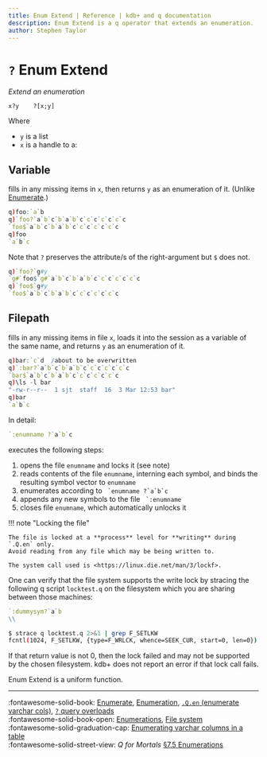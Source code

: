 ```yaml
---
title: Enum Extend | Reference | kdb+ and q documentation
description: Enum Extend is a q operator that extends an enumeration.
author: Stephen Taylor
---
```

# `?` Enum Extend




_Extend an enumeration_


```syntax
x?y    ?[x;y]
```

Where 

-   `y` is a list
-   `x` is a handle to a:


## Variable

fills in any missing items in `x`, then returns `y` as an enumeration of it. (Unlike [Enumerate](enumerate.md).)

```q
q)foo:`a`b
q)`foo?`a`b`c`b`a`b`c`c`c`c`c`c`c
`foo$`a`b`c`b`a`b`c`c`c`c`c`c`c
q)foo
`a`b`c
```

Note that `?` preserves the attribute/s of the right-argument but `$` does not.

```q
q)`foo?`g#y
`g#`foo$`g#`a`b`c`b`a`b`c`c`c`c`c`c`c
q)`foo$`g#y
`foo$`a`b`c`b`a`b`c`c`c`c`c`c`c
```


## Filepath

fills in any missing items in file `x`, loads it into the session as a variable of the same name, and returns `y` as an enumeration of it.

```q
q)bar:`c`d  /about to be overwritten
q)`:bar?`a`b`c`b`a`b`c`c`c`c`c`c`c
`bar$`a`b`c`b`a`b`c`c`c`c`c`c`c
q)\ls -l bar
"-rw-r--r--  1 sjt  staff  16  3 Mar 12:53 bar"
q)bar
`a`b`c
```

In detail: 

```q
`:enumname ?`a`b`c
```

executes the following steps:

1.  opens the file `enumname` and locks it (see note)
1.  reads contents of the file `enumname`, interning each symbol, and binds the resulting symbol vector to `enumname`
1.  enumerates according to `` `enumname ?`a`b`c``
1.  appends any new symbols to the file `` `:enumname``
1.  closes file `enumname`, which automatically unlocks it

!!! note "Locking the file"

    The file is locked at a **process** level for **writing** during `.Q.en` only. 
    Avoid reading from any file which may be being written to. 

    The system call used is <https://linux.die.net/man/3/lockf>.

One can verify that the file system supports the write lock by stracing the following q script `locktest.q` on the filesystem which you are sharing between those machines:

```q
`:dummysym?`a`b
\\
```

```bash
$ strace q locktest.q 2>&1 | grep F_SETLKW
fcntl(1024, F_SETLKW, {type=F_WRLCK, whence=SEEK_CUR, start=0, len=0}) = 0
```

If that return value is not 0, then the lock failed and may not be supported by the chosen filesystem.
kdb+ does not report an error if that lock call fails.

Enum Extend is a uniform function. 

----
:fontawesome-solid-book: 
[Enumerate](enumerate.md),
[Enumeration](enumeration.md),
[`.Q.en` (enumerate varchar cols)](dotq.md#en-enumerate-varchar-cols),
[`?` query overloads](overloads.md#query)
<br>
:fontawesome-solid-book-open:
[Enumerations](../basics/enumerations.md),
[File system](../basics/files.md)
<br>
:fontawesome-solid-graduation-cap:
[Enumerating varchar columns in a table](../kb/splayed-tables.md#enumerating-varchar-columns-in-a-table)
<br>
:fontawesome-solid-street-view: 
_Q for Mortals_
[§7.5 Enumerations](/q4m3/7_Transforming_Data/#75-enumerations)  

